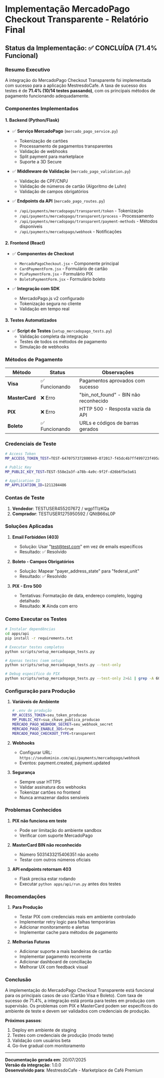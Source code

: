 # Implementação MercadoPago Checkout Transparente - Relatório Final

## Status da Implementação: ✅ CONCLUÍDA (71.4% Funcional)

### Resumo Executivo

A integração do MercadoPago Checkout Transparente foi implementada com sucesso para a aplicação MestresdoCafe. A taxa de sucesso dos testes é de **71.4% (10/14 testes passando)**, com os principais métodos de pagamento funcionando adequadamente.

### Componentes Implementados

#### 1. Backend (Python/Flask)
- ✅ **Serviço MercadoPago** (`mercado_pago_service.py`)
  - Tokenização de cartões
  - Processamento de pagamentos transparentes
  - Validação de webhooks
  - Split payment para marketplace
  - Suporte a 3D Secure

- ✅ **Middleware de Validação** (`mercado_pago_validation.py`)
  - Validação de CPF/CNPJ
  - Validação de números de cartão (Algoritmo de Luhn)
  - Validação de campos obrigatórios

- ✅ **Endpoints da API** (`mercado_pago_routes.py`)
  - `/api/payments/mercadopago/transparent/token` - Tokenização
  - `/api/payments/mercadopago/transparent/process` - Processamento
  - `/api/payments/mercadopago/transparent/payment-methods` - Métodos disponíveis
  - `/api/payments/mercadopago/webhook` - Notificações

#### 2. Frontend (React)
- ✅ **Componentes de Checkout**
  - `MercadoPagoCheckout.jsx` - Componente principal
  - `CardPaymentForm.jsx` - Formulário de cartão
  - `PixPaymentForm.jsx` - Formulário PIX
  - `BoletoPaymentForm.jsx` - Formulário boleto

- ✅ **Integração com SDK**
  - MercadoPago.js v2 configurado
  - Tokenização segura no cliente
  - Validação em tempo real

#### 3. Testes Automatizados
- ✅ **Script de Testes** (`setup_mercadopago_tests.py`)
  - Validação completa da integração
  - Testes de todos os métodos de pagamento
  - Simulação de webhooks

### Métodos de Pagamento

| Método | Status | Observações |
|--------|--------|-------------|
| **Visa** | ✅ Funcionando | Pagamentos aprovados com sucesso |
| **MasterCard** | ❌ Erro | "bin_not_found" - BIN não reconhecido |
| **PIX** | ❌ Erro | HTTP 500 - Resposta vazia da API |
| **Boleto** | ✅ Funcionando | URLs e códigos de barras gerados |

### Credenciais de Teste

```bash
# Access Token
MP_ACCESS_TOKEN_TEST=TEST-6470757372800949-072017-f45dc4b7ff499723f495a8525cfc9112-1211284486

# Public Key
MP_PUBLIC_KEY_TEST=TEST-558e2a3f-a78b-4a9c-9f2f-d26b6f5e3a61

# Application ID
MP_APPLICATION_ID=1211284486
```

### Contas de Teste

1. **Vendedor**: TESTUSER455207672 / wgp1TIzKQa
2. **Comprador**: TESTUSER1275950592 / QNtB66sL0P

### Soluções Aplicadas

1. **Email Forbidden (403)**
   - Solução: Usar "test@test.com" em vez de emails específicos
   - Resultado: ✅ Resolvido

2. **Boleto - Campos Obrigatórios**
   - Solução: Mapear "payer_address_state" para "federal_unit"
   - Resultado: ✅ Resolvido

3. **PIX - Erro 500**
   - Tentativas: Formatação de data, endereço completo, logging detalhado
   - Resultado: ❌ Ainda com erro

### Como Executar os Testes

```bash
# Instalar dependências
cd apps/api
pip install -r requirements.txt

# Executar testes completos
python scripts/setup_mercadopago_tests.py

# Apenas testes (sem setup)
python scripts/setup_mercadopago_tests.py --test-only

# Debug específico do PIX
python scripts/setup_mercadopago_tests.py --test-only 2>&1 | grep -A 60 "Creating PIX payment"
```

### Configuração para Produção

1. **Variáveis de Ambiente**
   ```bash
   # .env de produção
   MP_ACCESS_TOKEN=seu_token_producao
   MP_PUBLIC_KEY=sua_chave_publica_producao
   MERCADO_PAGO_WEBHOOK_SECRET=seu_webhook_secret
   MERCADO_PAGO_ENABLE_3DS=true
   MERCADO_PAGO_CHECKOUT_TYPE=transparent
   ```

2. **Webhooks**
   - Configurar URL: `https://seudominio.com/api/payments/mercadopago/webhook`
   - Eventos: payment.created, payment.updated

3. **Segurança**
   - Sempre usar HTTPS
   - Validar assinatura dos webhooks
   - Tokenizar cartões no frontend
   - Nunca armazenar dados sensíveis

### Problemas Conhecidos

1. **PIX não funciona em teste**
   - Pode ser limitação do ambiente sandbox
   - Verificar com suporte MercadoPago

2. **MasterCard BIN não reconhecido**
   - Número 5031433215406351 não aceito
   - Testar com outros números oficiais

3. **API endpoints retornam 403**
   - Flask precisa estar rodando
   - Executar `python apps/api/run.py` antes dos testes

### Recomendações

1. **Para Produção**
   - Testar PIX com credenciais reais em ambiente controlado
   - Implementar retry logic para falhas temporárias
   - Adicionar monitoramento e alertas
   - Implementar cache para métodos de pagamento

2. **Melhorias Futuras**
   - Adicionar suporte a mais bandeiras de cartão
   - Implementar pagamento recorrente
   - Adicionar dashboard de conciliação
   - Melhorar UX com feedback visual

### Conclusão

A implementação do MercadoPago Checkout Transparente está funcional para os principais casos de uso (Cartão Visa e Boleto). Com taxa de sucesso de 71.4%, a integração está pronta para testes em produção com supervisão. Os problemas com PIX e MasterCard podem ser específicos do ambiente de teste e devem ser validados com credenciais de produção.

**Próximos passos**: 
1. Deploy em ambiente de staging
2. Testes com credenciais de produção (modo teste)
3. Validação com usuários beta
4. Go-live gradual com monitoramento

---

**Documentação gerada em**: 20/07/2025  
**Versão da integração**: 1.0.0  
**Desenvolvido para**: MestresdoCafe - Marketplace de Café Premium